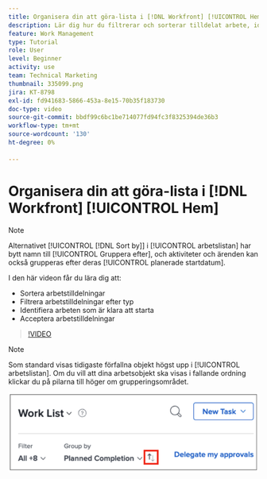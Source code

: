 ```yaml
---
title: Organisera din att göra-lista i [!DNL Workfront] [!UICONTROL Hem]
description: Lär dig hur du filtrerar och sorterar tilldelat arbete, identifierar arbete som är klart att starta och godkänner arbetstilldelningar i  [!DNL &#x200B; Workfront].
feature: Work Management
type: Tutorial
role: User
level: Beginner
activity: use
team: Technical Marketing
thumbnail: 335099.png
jira: KT-8798
exl-id: fd941683-5866-453a-8e15-70b35f183730
doc-type: video
source-git-commit: bbdf99c6bc1be714077fd94fc3f8325394de36b3
workflow-type: tm+mt
source-wordcount: '130'
ht-degree: 0%

---
```


# Organisera din att göra-lista i [!DNL Workfront] [!UICONTROL Hem]

>[!NOTE]
>
>Alternativet [!UICONTROL [!DNL Sort by]] i [!UICONTROL arbetslistan] har bytt namn till [!UICONTROL Gruppera efter], och aktiviteter och ärenden kan också grupperas efter deras [!UICONTROL planerade startdatum].

I den här videon får du lära dig att:

* Sortera arbetstilldelningar
* Filtrera arbetstilldelningar efter typ
* Identifiera arbeten som är klara att starta
* Acceptera arbetstilldelningar

>[!VIDEO](https://video.tv.adobe.com/v/335099/?quality=12&learn=on&enablevpops=1)

>[!NOTE]
>
>Som standard visas tidigaste förfallna objekt högst upp i [!UICONTROL arbetslistan]. Om du vill att dina arbetsobjekt ska visas i fallande ordning klickar du på pilarna till höger om grupperingsområdet.

![Bild av en skärm som visar din arbetslista grupperad efter förfallodatum.](assets/work-list-arrows.png)
